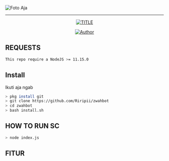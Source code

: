 ![Foto Aja](https://raw.githubusercontent.com/Riripii/zwahbot/master/src/Farhanjs/depresod.jpg)
<br>

---

<p align="center">
<a href="#"><img title="TITLE" src="https://img.shields.io/badge/-ZWAH--BOTZ-green?colorA=%23ff0000&colorB=%23017e40&style=for-the-badge"></a>
</p>
<p align="center">
<a href="https://github.com/Riripii"><img title="Author" src="https://img.shields.io/badge/AUTHOR-FARHAN-orange?style=for-the-badge&logo=github"></a>
</p>

## REQUESTS
```bash
This repo require a NodeJS >= 11.15.0
```

## Install
Ikuti aja ngab

```bash
> pkg install git
> git clone https://github.com/Riripii/zwahbot
> cd zwahbot
> bash install.sh
```

## HOW TO RUN SC

```bash
> node index.js
```

## FITUR
